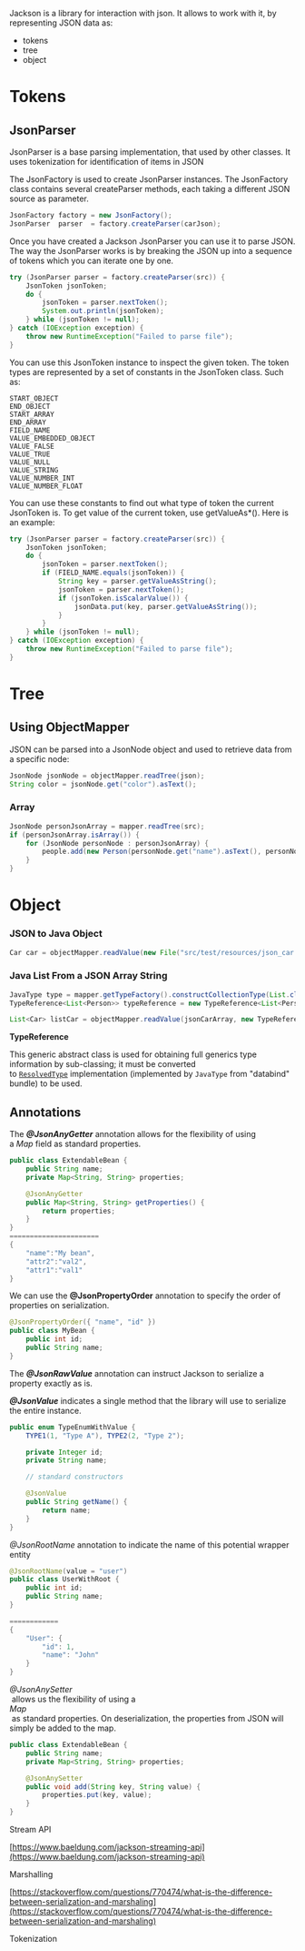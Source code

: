 Jackson is a library for interaction with json. It allows to work with it, by representing JSON data as:

- tokens
- tree
- object

# Tokens

## JsonParser

JsonParser is a base parsing implementation, that used by other classes. It uses tokenization for identification of items in JSON

The JsonFactory is used to create JsonParser instances. The JsonFactory class contains several createParser methods, each taking a different JSON source as parameter.

```Java
JsonFactory factory = new JsonFactory();
JsonParser  parser  = factory.createParser(carJson);
```

Once you have created a Jackson JsonParser you can use it to parse JSON. The way the JsonParser works is by breaking the JSON up into a sequence of tokens which you can iterate one by one.

```Java
try (JsonParser parser = factory.createParser(src)) {
    JsonToken jsonToken;
    do {
        jsonToken = parser.nextToken();
        System.out.println(jsonToken);
    } while (jsonToken != null);
} catch (IOException exception) {
    throw new RuntimeException("Failed to parse file");
}
```

You can use this JsonToken instance to inspect the given token. The token types are represented by a set of constants in the JsonToken class. Such as:

```Plain
START_OBJECT
END_OBJECT
START_ARRAY
END_ARRAY
FIELD_NAME
VALUE_EMBEDDED_OBJECT
VALUE_FALSE
VALUE_TRUE
VALUE_NULL
VALUE_STRING
VALUE_NUMBER_INT
VALUE_NUMBER_FLOAT
```

You can use these constants to find out what type of token the current JsonToken is. To get value of the current token, use getValueAs*(). Here is an example:

```Java
try (JsonParser parser = factory.createParser(src)) {
    JsonToken jsonToken;
    do {
        jsonToken = parser.nextToken();
        if (FIELD_NAME.equals(jsonToken)) {
            String key = parser.getValueAsString();
            jsonToken = parser.nextToken();
            if (jsonToken.isScalarValue()) {
                jsonData.put(key, parser.getValueAsString());
            }
        }
    } while (jsonToken != null);
} catch (IOException exception) {
    throw new RuntimeException("Failed to parse file");
}
```

# Tree

## Using ObjectMapper

JSON can be parsed into a JsonNode object and used to retrieve data from a specific node:

```Java
JsonNode jsonNode = objectMapper.readTree(json);
String color = jsonNode.get("color").asText();
```

### Array

```Java
JsonNode personJsonArray = mapper.readTree(src);
if (personJsonArray.isArray()) {
    for (JsonNode personNode : personJsonArray) {
        people.add(new Person(personNode.get("name").asText(), personNode.get("job").asText()));
    }
}
```

# Object

### **JSON to Java Object**

```Java
Car car = objectMapper.readValue(new File("src/test/resources/json_car.json"), Car.class);
```

### **Java List From a JSON Array String**

```Java
JavaType type = mapper.getTypeFactory().constructCollectionType(List.class, Person.class);
TypeReference<List<Person>> typeReference = new TypeReference<List<Person>>() {};

List<Car> listCar = objectMapper.readValue(jsonCarArray, new TypeReference<List<Car>>(){});
```

**TypeReference**

This generic abstract class is used for obtaining full generics type information by sub-classing; it must be converted to [`ResolvedType`](https://fasterxml.github.io/jackson-core/javadoc/2.2.0/com/fasterxml/jackson/core/type/ResolvedType.html) implementation (implemented by `JavaType` from "databind" bundle) to be used.

  

## Annotations

The **_@JsonAnyGetter_** annotation allows for the flexibility of using a _Map_ field as standard properties.

```Java
public class ExtendableBean {
    public String name;
    private Map<String, String> properties;

    @JsonAnyGetter
    public Map<String, String> getProperties() {
        return properties;
    }
}
======================
{
    "name":"My bean",
    "attr2":"val2",
    "attr1":"val1"
}
```

We can use the **@JsonPropertyOrder** annotation to specify the order of properties on serialization.

```Java
@JsonPropertyOrder({ "name", "id" })
public class MyBean {
    public int id;
    public String name;
}
```

The **_@JsonRawValue_** annotation can instruct Jackson to serialize a property exactly as is.

**_@JsonValue_** indicates a single method that the library will use to serialize the entire instance.

```Java
public enum TypeEnumWithValue {
    TYPE1(1, "Type A"), TYPE2(2, "Type 2");

    private Integer id;
    private String name;

    // standard constructors

    @JsonValue
    public String getName() {
        return name;
    }
}
```

_@JsonRootName_ annotation to indicate the name of this potential wrapper entity

```Java
@JsonRootName(value = "user")
public class UserWithRoot {
    public int id;
    public String name;
}

============
{
    "User": {
        "id": 1,
        "name": "John"
    }
}
```

_@JsonAnySetter_  
 allows us the flexibility of using a   
_Map_  
 as standard properties. On deserialization, the properties from JSON will simply be added to the map.  

```Java
public class ExtendableBean {
    public String name;
    private Map<String, String> properties;

    @JsonAnySetter
    public void add(String key, String value) {
        properties.put(key, value);
    }
}
```

  

Stream API

[https://www.baeldung.com/jackson-streaming-api](https://www.baeldung.com/jackson-streaming-api)

Marshalling

[https://stackoverflow.com/questions/770474/what-is-the-difference-between-serialization-and-marshaling](https://stackoverflow.com/questions/770474/what-is-the-difference-between-serialization-and-marshaling)

Tokenization
